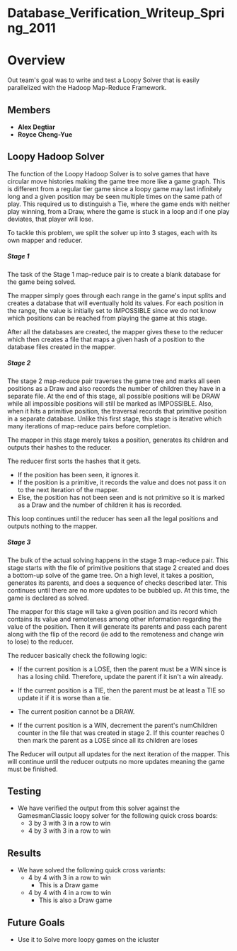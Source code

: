 Database\_Verification\_Writeup\_Spring\_2011
=============================================

Overview
========

Out team's goal was to write and test a Loopy Solver that is easily parallelized with the Hadoop Map-Reduce Framework.

Members
-------

-   **Alex Degtiar**
-   **Royce Cheng-Yue**

Loopy Hadoop Solver
-------------------

The function of the Loopy Hadoop Solver is to solve games that have circular move histories making the game tree more like a game graph. This is different from a regular tier game since a loopy game may last infinitely long and a given position may be seen multiple times on the same path of play. This required us to distinguish a Tie, where the game ends with neither play winning, from a Draw, where the game is stuck in a loop and if one play deviates, that player will lose.

To tackle this problem, we split the solver up into 3 stages, each with its own mapper and reducer.

##### Stage 1

The task of the Stage 1 map-reduce pair is to create a blank database for the game being solved.

The mapper simply goes through each range in the game's input splits and creates a database that will eventually hold its values. For each position in the range, the value is initially set to IMPOSSIBLE since we do not know which positions can be reached from playing the game at this stage.

After all the databases are created, the mapper gives these to the reducer which then creates a file that maps a given hash of a position to the database files created in the mapper.

##### Stage 2

The stage 2 map-reduce pair traverses the game tree and marks all seen positions as a Draw and also records the number of children they have in a separate file. At the end of this stage, all possible positions will be DRAW while all impossible positions will still be marked as IMPOSSIBLE. Also, when it hits a primitive position, the traversal records that primitive position in a separate database. Unlike this first stage, this stage is iterative which many iterations of map-reduce pairs before completion.

The mapper in this stage merely takes a position, generates its children and outputs their hashes to the reducer.

The reducer first sorts the hashes that it gets.

-   If the position has been seen, it ignores it.
-   If the position is a primitive, it records the value and does not pass it on to the next iteration of the mapper.
-   Else, the position has not been seen and is not primitive so it is marked as a Draw and the number of children it has is recorded.

This loop continues until the reducer has seen all the legal positions and outputs nothing to the mapper.

##### Stage 3

The bulk of the actual solving happens in the stage 3 map-reduce pair. This stage starts with the file of primitive positions that stage 2 created and does a bottom-up solve of the game tree. On a high level, it takes a position, generates its parents, and does a sequence of checks described later. This continues until there are no more updates to be bubbled up. At this time, the game is declared as solved.

The mapper for this stage will take a given position and its record which contains its value and remoteness among other information regarding the value of the position. Then it will generate its parents and pass each parent along with the flip of the record (ie add to the remoteness and change win to lose) to the reducer.

The reducer basically check the following logic:

-   If the current position is a LOSE, then the parent must be a WIN since is has a losing child. Therefore, update the parent if it isn't a win already.

<!-- -->

-   If the current position is a TIE, then the parent must be at least a TIE so update it if it is worse than a tie.

<!-- -->

-   The current position cannot be a DRAW.

<!-- -->

-   If the current position is a WIN, decrement the parent's numChildren counter in the file that was created in stage 2. If this counter reaches 0 then mark the parent as a LOSE since all its children are loses

The Reducer will output all updates for the next iteration of the mapper. This will continue until the reducer outputs no more updates meaning the game must be finished.

Testing
-------

-   We have verified the output from this solver against the GamesmanClassic loopy solver for the following quick cross boards:
    -   3 by 3 with 3 in a row to win
    -   4 by 3 with 3 in a row to win

Results
-------

-   We have solved the following quick cross variants:
    -   4 by 4 with 3 in a row to win
        -   This is a Draw game
    -   4 by 4 with 4 in a row to win
        -   This is also a Draw game

Future Goals
------------

-   Use it to Solve more loopy games on the icluster

